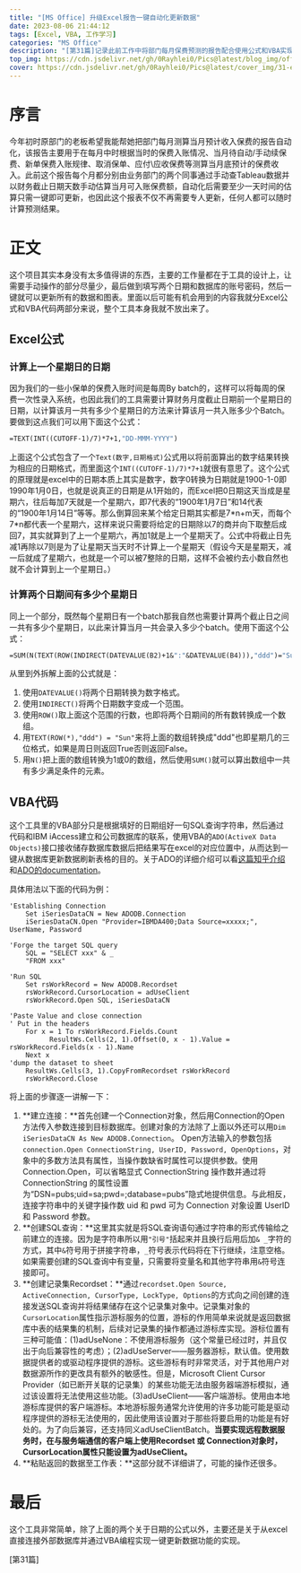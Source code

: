 ```yaml
---
title: "[MS Office] 升级Excel报告一键自动化更新数据"
date: 2023-08-06 21:44:12
tags: [Excel, VBA, 工作学习]
categories: "MS Office"
description: "[第31篇]记录此前工作中将部门每月保费预测的报告配合使用公式和VBA实现一键更新。"
top_img: https://cdn.jsdelivr.net/gh/0Rayhlei0/Pics@latest/blog_img/office.jpg
cover: https://cdn.jsdelivr.net/gh/0Rayhlei0/Pics@latest/cover_img/31-excel-tool-develop-2.jpg
---
```


# 序言

今年初时原部门的老板希望我能帮她把部门每月测算当月预计收入保费的报告自动化，该报告主要用于在每月中时根据当时的保费入账情况、当月待自动/手动续保费、新单保费入账规律、取消保单、应付\应收保费等测算当月底预计的保费收入。此前这个报告每个月都分别由业务部门的两个同事通过手动查Tableau数据并以财务截止日期天数手动估算当月可入账保费额，自动化后需要至少一天时间的估算只需一键即可更新，也因此这个报表不仅不再需要专人更新，任何人都可以随时计算预测结果。

# 正文

这个项目其实本身没有太多值得讲的东西，主要的工作量都在于工具的设计上，让需要手动操作的部分尽量少，最后做到填写两个日期和数据库的账号密码，然后一键就可以更新所有的数据和图表。里面以后可能有机会用到的内容我就分Excel公式和VBA代码两部分来说，整个工具本身我就不放出来了。

## Excel公式

### 计算上一个星期日的日期

因为我们的一些小保单的保费入账时间是每周By batch的，这样可以将每周的保费一次性录入系统，也因此我们的工具需要计算财务月度截止日期前一个星期日的日期，以计算该月一共有多少个星期日的方法来计算该月一共入账多少个Batch。要做到这点我们可以用下面这个公式：

```vb
=TEXT(INT((CUTOFF-1)/7)*7+1,"DD-MMM-YYYY")
```

上面这个公式包含了一个`Text(数字,日期格式)`公式用以将前面算出的数字结果转换为相应的日期格式，而里面这个`INT((CUTOFF-1)/7)*7+1`就很有意思了。这个公式的原理就是excel中的日期本质上其实是数字，数字0转换为日期就是1900-1-0即1990年1月0日，也就是说真正的日期是从1开始的，而Excel把0日期这天当成是星期六，往后每加7天就是一个星期六，即7代表的“1900年1月7日”和14代表的“1900年1月14日”等等。那么倒算回来某个给定日期其实都是7\*n+m天，而每个7\*n都代表一个星期六，这样来说只需要将给定的日期除以7的商并向下取整后成回7，其实就算到了上一个星期六，再加1就是上一个星期天了。公式中将截止日先减1再除以7则是为了让星期天当天时不计算上一个星期天（假设今天是星期天，减一后就成了星期六，也就是一个可以被7整除的日期，这样不会被约去小数自然也就不会计算到上一个星期日。）

### 计算两个日期间有多少个星期日

同上一个部分，既然每个星期日有一个batch那我自然也需要计算两个截止日之间一共有多少个星期日，以此来计算当月一共会录入多少个batch。使用下面这个公式：

```vb
=SUM(N(TEXT(ROW(INDIRECT(DATEVALUE(B2)+1&":"&DATEVALUE(B4))),"ddd")="Sun"))
```

从里到外拆解上面的公式就是：

1. 使用`DATEVALUE()`将两个日期转换为数字格式。
2. 使用`INDIRECT()`将两个日期数字变成一个范围。
3. 使用`ROW()`取上面这个范围的行数，也即将两个日期间的所有数转换成一个数组。
4. 用`TEXT(ROW(*),"ddd") = "Sun"`来将上面的数组转换成"ddd"也即星期几的三位格式，如果是周日则返回True否则返回False。
5. 用`N()`把上面的数组转换为1或0的数组，然后使用`SUM()`就可以算出数组中一共有多少满足条件的元素。

## VBA代码

这个工具里的VBA部分只是根据填好的日期组好一句SQL查询字符串，然后通过代码和IBM iAccess建立和公司数据库的联系，使用VBA的`ADO(ActiveX Data Objects)`接口接收储存数据库数据后把结果写在excel的对应位置中，从而达到一键从数据库更新数据刷新表格的目的。关于ADO的详细介绍可以看[这篇知乎介绍][1]和[ADO的documentation][2]。

具体用法以下面的代码为例：

```vbscript
'Establishing Connection
    Set iSeriesDataCN = New ADODB.Connection
    iSeriesDataCN.Open "Provider=IBMDA400;Data Source=xxxxx;", UserName, Password
   
'Forge the target SQL query
    SQL = "SELECT xxx" & _
	"FROM xxx"

'Run SQL
    Set rsWorkRecord = New ADODB.Recordset
    rsWorkRecord.CursorLocation = adUseClient
    rsWorkRecord.Open SQL, iSeriesDataCN

'Paste Value and close connection
' Put in the headers
    For x = 1 To rsWorkRecord.Fields.Count
          ResultWs.Cells(2, 1).Offset(0, x - 1).Value = rsWorkRecord.Fields(x - 1).Name
    Next x
'dump the dataset to sheet
    ResultWs.Cells(3, 1).CopyFromRecordset rsWorkRecord
    rsWorkRecord.Close
```

将上面的步骤逐一讲解一下：

1. **建立连接：**首先创建一个Connection对象，然后用Connection的Open方法传入参数连接到目标数据库。创建对象的方法除了上面以外还可以用`Dim iSeriesDataCN As New ADODB.Connection`。 Open方法输入的参数包括`connection.Open ConnectionString, UserID, Password, OpenOptions`，对象中的多数方法具有属性，当操作数缺省时属性可以提供参数。使用 Connection.Open，可以省略显式 ConnectionString 操作数并通过将 ConnectionString 的属性设置为“DSN=pubs;uid=sa;pwd=;database=pubs”隐式地提供信息。与此相反，连接字符串中的关键字操作数 uid 和 pwd 可为 Connection 对象设置 UserID 和 Password 参数。
2. **创建SQL查询：**这里其实就是将SQL查询语句通过字符串的形式传输给之前建立的连接。因为是字符串所以用`"引号"`括起来并且换行后用后加`& _`字符的方式，其中`&`符号用于拼接字符串，`_`符号表示代码将在下行继续，注意空格。如果需要创建的SQL查询中有变量，只需要将变量名和其他字符串用`&`符号连接即可。
3. **创建记录集Recordset：**通过`recordset.Open Source, ActiveConnection, CursorType, LockType, Options`的方式向之间创建的连接发送SQL查询并将结果储存在这个记录集对象中。记录集对象的`CursorLocation`属性指示游标服务的位置，游标的作用简单来说就是返回数据库中表的结果集的机制，后续对记录集的操作都通过游标库实现。游标位置有三种可能值：(1)adUseNone：不使用游标服务（这个常量已经过时，并且仅出于向后兼容性的考虑）；(2)adUseServer——服务器游标，默认值。使用数据提供者的或驱动程序提供的游标。这些游标有时非常灵活，对于其他用户对数据源所作的更改具有额外的敏感性。但是，Microsoft Client Cursor Provider（如已断开关联的记录集）的某些功能无法由服务器端游标模拟，通过该设置将无法使用这些功能。(3)adUseClient——客户端游标。使用由本地游标库提供的客户端游标。本地游标服务通常允许使用的许多功能可能是驱动程序提供的游标无法使用的，因此使用该设置对于那些将要启用的功能是有好处的。为了向后兼容，还支持同义adUseClientBatch。**当要实现远程数据服务时，在与服务端通信的客户端上使用Recordset 或 Connection对象时， CursorLocation属性只能设置为adUseClient。**
4. **粘贴返回的数据至工作表：**这部分就不详细讲了，可能的操作还很多。

# 最后

这个工具非常简单，除了上面的两个关于日期的公式以外，主要还是关于从excel直接连接外部数据库并通过VBA编程实现一键更新数据功能的实现。

[1]: https://zhuanlan.zhihu.com/p/387155361	"Ado中Recordset记录集最全的属性 方法 事件说明(含脑图)-适合Access及Excel VBA"
[2]: http://www.office-cn.net/t/ado/index.html?htm_dasdkadooverview.htm	"微软ADO程序员参考"

[第31篇]
